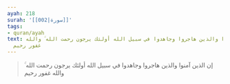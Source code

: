 ```yaml
---
ayah: 218
surah: '[[002|سورة]]'
tags:
- quran/ayah
text: إن الذين آمنوا والذين هاجروا وجاهدوا في سبيل الله أولئك يرجون رحمت الله ۚ والله
  غفور رحيم
---
```

> إن الذين آمنوا والذين هاجروا وجاهدوا في سبيل الله أولئك يرجون رحمت الله ۚ والله غفور رحيم
